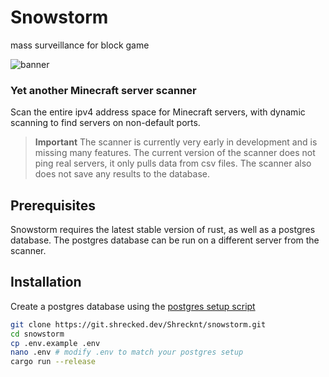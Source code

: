 # Snowstorm

mass surveillance for block game

![banner](assets/banner.png)

### Yet another Minecraft server scanner

Scan the entire ipv4 address space for Minecraft servers, with dynamic scanning to find servers on non-default ports.

> **Important**
> The scanner is currently very early in development and is missing many features.
> The current version of the scanner does not ping real servers, it only pulls data from csv files.
> The scanner also does not save any results to the database.

## Prerequisites

Snowstorm requires the latest stable version of rust, as well as a postgres database. The postgres database can be run on a different server from the scanner.

## Installation

Create a postgres database using the [postgres setup script](postgres_setup.sql)

```sh
git clone https://git.shrecked.dev/Shrecknt/snowstorm.git
cd snowstorm
cp .env.example .env
nano .env # modify .env to match your postgres setup
cargo run --release
```